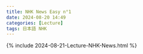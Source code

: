 ```yaml
---
title: NHK News Easy n°1
date: 2024-08-20 14:49
categories: [Lecture]
tags: 日本語 NHK
---
```

{% include 2024-08-21-Lecture-NHK-News.html %}